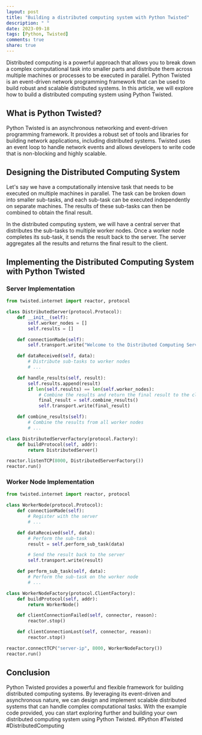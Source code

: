 ```yaml
---
layout: post
title: "Building a distributed computing system with Python Twisted"
description: " "
date: 2023-09-18
tags: [Python, Twisted]
comments: true
share: true
---
```


Distributed computing is a powerful approach that allows you to break down a complex computational task into smaller parts and distribute them across multiple machines or processes to be executed in parallel. Python Twisted is an event-driven network programming framework that can be used to build robust and scalable distributed systems. In this article, we will explore how to build a distributed computing system using Python Twisted.

## What is Python Twisted?

Python Twisted is an asynchronous networking and event-driven programming framework. It provides a robust set of tools and libraries for building network applications, including distributed systems. Twisted uses an event loop to handle network events and allows developers to write code that is non-blocking and highly scalable.

## Designing the Distributed Computing System

Let's say we have a computationally intensive task that needs to be executed on multiple machines in parallel. The task can be broken down into smaller sub-tasks, and each sub-task can be executed independently on separate machines. The results of these sub-tasks can then be combined to obtain the final result.

In the distributed computing system, we will have a central server that distributes the sub-tasks to multiple worker nodes. Once a worker node completes its sub-task, it sends the result back to the server. The server aggregates all the results and returns the final result to the client.

## Implementing the Distributed Computing System with Python Twisted

### Server Implementation

```python
from twisted.internet import reactor, protocol

class DistributedServer(protocol.Protocol):
    def __init__(self):
        self.worker_nodes = []
        self.results = []

    def connectionMade(self):
        self.transport.write("Welcome to the Distributed Computing Server")

    def dataReceived(self, data):
        # Distribute sub-tasks to worker nodes
        # ...

    def handle_results(self, result):
        self.results.append(result)
        if len(self.results) == len(self.worker_nodes):
            # Combine the results and return the final result to the client
            final_result = self.combine_results()
            self.transport.write(final_result)

    def combine_results(self):
        # Combine the results from all worker nodes
        # ...

class DistributedServerFactory(protocol.Factory):
    def buildProtocol(self, addr):
        return DistributedServer()

reactor.listenTCP(8000, DistributedServerFactory())
reactor.run()
```

### Worker Node Implementation

```python
from twisted.internet import reactor, protocol

class WorkerNode(protocol.Protocol):
    def connectionMade(self):
        # Register with the server
        # ...

    def dataReceived(self, data):
        # Perform the sub-task
        result = self.perform_sub_task(data)

        # Send the result back to the server
        self.transport.write(result)

    def perform_sub_task(self, data):
        # Perform the sub-task on the worker node
        # ...

class WorkerNodeFactory(protocol.ClientFactory):
    def buildProtocol(self, addr):
        return WorkerNode()

    def clientConnectionFailed(self, connector, reason):
        reactor.stop()

    def clientConnectionLost(self, connector, reason):
        reactor.stop()

reactor.connectTCP("server-ip", 8000, WorkerNodeFactory())
reactor.run()
```

## Conclusion

Python Twisted provides a powerful and flexible framework for building distributed computing systems. By leveraging its event-driven and asynchronous nature, we can design and implement scalable distributed systems that can handle complex computational tasks. With the example code provided, you can start exploring further and building your own distributed computing system using Python Twisted. #Python #Twisted #DistributedComputing